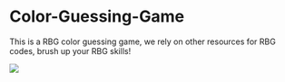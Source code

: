 # Color-Guessing-Game

This is a RBG color guessing game, we rely on other resources for RBG codes, brush up your RBG skills!

<img src="Images/img1">
